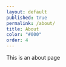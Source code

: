 ```yaml
---
layout: default
published: true
permalink: /about/
title: About
color: "#000"
order: 4
---
```


This is an about page